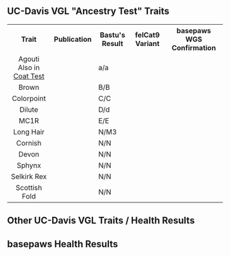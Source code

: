 UC-Davis VGL "Ancestry Test" Traits
-----------------

<table>
  <tbody>
    <tr>
      <th align="center">Trait</th>
      <th align="center">Publication</th>
      <th align="center">Bastu's Result</th>
	  <th align="center">felCat9 Variant</th>
	  <th align="center">basepaws WGS Confirmation</th>
    </tr>
    <tr>
      <td align="center">Agouti<br/>Also in <a href="https://www.vgl.ucdavis.edu/services/coatcolorcat.php">Coat Test</a><br/></td>
      <td align="left"></td>
      <td align="left">a/a</td>
	  <td align="left"></td>
	  <td align="left"></td>
    </tr>
    <tr>
      <td align="center">Brown</td>
      <td align="left"></td>
      <td align="left">B/B</td>
	  <td align="left"></td>
	  <td align="left"></td>
    </tr>
    <tr>
      <td align="center">Colorpoint</td>
      <td align="left"></td>
      <td align="left">C/C</td>
	  <td align="left"></td>
	  <td align="left"></td>
    </tr>
    <tr>
      <td align="center">Dilute</td>
      <td align="left"></td>
      <td align="left">D/d</td>
	  <td align="left"></td>
	  <td align="left"></td>
    </tr>
    <tr>
      <td align="center">MC1R</td>
      <td align="left"></td>
      <td align="left">E/E</td>
	  <td align="left"></td>
	  <td align="left"></td>
    </tr>
    <tr>
      <td align="center">Long Hair</td>
      <td align="left"></td>
      <td align="left">N/M3</td>
	  <td align="left"></td>
	  <td align="left"></td>
    </tr>
    <tr>
      <td align="center">Cornish</td>
      <td align="left"></td>
      <td align="left">N/N</td>
	  <td align="left"></td>
	  <td align="left"></td>
    </tr>
    <tr>
      <td align="center">Devon</td>
      <td align="left"></td>
      <td align="left">N/N</td>
	  <td align="left"></td>
	  <td align="left"></td>
    </tr>
    <tr>
      <td align="center">Sphynx</td>
      <td align="left"></td>
      <td align="left">N/N</td>
	  <td align="left"></td>
	  <td align="left"></td>
    </tr>
    <tr>
      <td align="center">Selkirk Rex</td>
      <td align="left"></td>
      <td align="left">N/N</td>
	  <td align="left"></td>
	  <td align="left"></td>
    </tr>
    <tr>
      <td align="center">Scottish Fold</td>
      <td align="left"></td>
      <td align="left">N/N</td>
	  <td align="left"></td>
	  <td align="left"></td>
    </tr>
</tbody>
</table>

Other UC-Davis VGL Traits / Health Results
-----------------

basepaws Health Results
-----------------